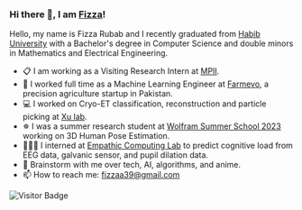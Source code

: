 ### Hi there 👋, I am [Fizza](https://fizza-rubab.github.io/)!

Hello, my name is Fizza Rubab and I recently graduated from [Habib University](https://habib.edu.pk/) with a Bachelor's degree in Computer Science and double minors in Mathematics and Electrical Engineering.
- 📋 I am working as a Visiting Research Intern at [MPII](https://mpi-inf.mpg.de).
- 🌿 I worked full time as a Machine Learning Engineer at [Farmevo](https://farmevo.ai/), a precision agriculture startup in Pakistan.
- 💻 I worked on Cryo-ET classification, reconstruction and particle picking at [Xu lab](https://xulabs.github.io/).
- ✵ I was a summer research student at [Wolfram Summer School 2023](https://education.wolfram.com/summer-school) working on 3D Human Pose Estimation.
- 👩🏻‍💻 I interned at [Empathic Computing Lab](http://empathiccomputing.org/) to predict cognitive load from EEG data, galvanic sensor, and pupil dilation data.
- 💬 Brainstorm with me over tech, AI, algorithms, and anime.
- 📫 How to reach me: fizzaa39@gmail.com
  
![Visitor Badge](https://visitor-badge.laobi.icu/badge?page_id=Fizza-Rubab.Fizza-Rubab)
